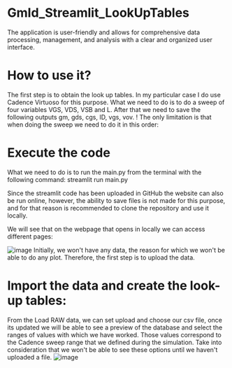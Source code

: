 # GmId_Streamlit_LookUpTables
The application is user-friendly and allows for comprehensive data processing, management, and analysis with a clear and organized user interface.

# How to use it?
The first step is to obtain the look up tables. In my particular case I do use Cadence Virtuoso for this purpose.
What we need to do is to do a sweep of four variables VGS, VDS, VSB and L. After that we need to save the following outputs gm, gds, cgs, ID, vgs, vov.
! The only limitation is that when doing the sweep we need to do it in this order:


# Execute the code
What we need to do is to run the main.py from the terminal with the following command:
streamlit run main.py

Since the streamlit code has been uploaded in GitHub the website can also be run online, however, the ability to save files is not made for this purpose, and for that reason is recommended to clone the repository and use it locally.

We will see that on the webpage that opens in locally we can access different pages:

![image](https://github.com/user-attachments/assets/52e2128a-89d9-46e1-9754-4dc56e13af57)
Initially, we won't have any data, the reason for which we won't be able to do any plot. Therefore, the first step is to upload the data.

# Import the data and create the look-up tables:
From the Load RAW data, we can set upload and choose our csv file, once its updated we will be able to see a preview of the database and select the ranges of values with which we have worked. Those values correspond to the Cadence sweep range that we defined during the simulation. Take into consideration that we won't be able to see these options until we haven't uploaded a file.
![image](https://github.com/user-attachments/assets/df3ae614-3e31-4904-b6e5-0a3efd8d45d4)


